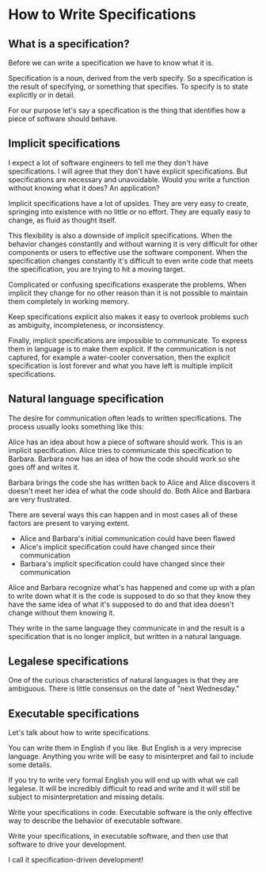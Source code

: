 # How to Write Specifications

## What is a specification?

Before we can write a specification we have to know what it is.

Specification is a noun, derived from the verb specify. So a specification is
the result of specifying, or something that specifies. To specify is to state
explicitly or in detail.

For our purpose let's say a specification is the thing that identifies how a
piece of software should behave.

## Implicit specifications

I expect a lot of software engineers to tell me they don't have specifications.
I will agree that they don't have explicit specifications. But specifications
are necessary and unavoidable. Would you write a function without knowing what
it does? An application?

Implicit specifications have a lot of upsides. They are very easy to create,
springing into existence with no little or no effort. They are equally easy to
change, as fluid as thought itself.

This flexibility is also a downside of implicit specifications. When the
behavior changes constantly and without warning it is very difficult for
other components or users to effective use the software component. When the
specification changes constantly it's difficult to even write code that meets
the specification, you are trying to hit a moving target.

Complicated or confusing specifications exasperate the problems. When implicit
they change for no other reason than it is not possible to maintain them
completely in working memory.

Keep specifications explicit also makes it easy to overlook problems such as
ambiguity, incompleteness, or inconsistency.

Finally, implicit specifications are impossible to communicate. To express them
in language is to make them explicit. If the communication is not captured,
for example a water-cooler conversation, then the explicit specification is lost
forever and what you have left is multiple implicit specifications.

## Natural language specification

The desire for communication often leads to written specifications. The process
usually looks something like this:

Alice has an idea about how a piece of software should work. This is an implicit
specification. Alice tries to communicate this specification to Barbara. Barbara
now has an idea of how the code should work so she goes off and writes it.

Barbara brings the code she has written back to Alice and Alice discovers it
doesn't meet her idea of what the code should do. Both Alice and Barbara are
very frustrated.

There are several ways this can happen and in most cases all of these factors
are present to varying extent.

- Alice and Barbara's initial communication could have been flawed
- Alice's implicit specification could have changed since their communication
- Barbara's implicit specification could have changed since their communication

Alice and Barbara recognize what's has happened and come up with a plan to write
down what it is the code is supposed to do so that they know they have the same
idea of what it's supposed to do and that idea doesn't change without them
knowing it.

They write in the same language they communicate in and the result is a
specification that is no longer implicit, but written in a natural language.

## Legalese specifications

One of the curious characteristics of natural languages is that they are
ambiguous. There is little consensus on the date of "next Wednesday."


## Executable specifications

Let's talk about how to write specifications.

You can write them in English if you like. But English is a very imprecise
language. Anything you write will be easy to misinterpret and fail to include
some details.

If you try to write very formal English you will end up with what we call
legalese. It will be incredibly difficult to read and write and it will still be
subject to misinterpretation and missing details.

Write your specifications in code. Executable software is the only effective way
to describe the behavior of executable software.

Write your specifications, in executable software, and then use that software to
drive your development.

I call it specification-driven development!
